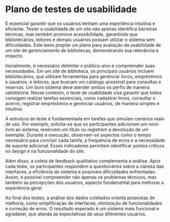 # Plano de testes de usabilidade

É essencial garantir que os usuários tenham uma experiência intuitiva e eficiente. Testar a usabilidade de um site não apenas identifica barreiras técnicas, mas também promove acessibilidade, garantindo que bibliotecários, leitores e demais usuários possam utilizar o sistema sem dificuldades. Este texto propõe um plano para avaliação da usabilidade de um site de gerenciamento de bibliotecas, demonstrando sua relevância e impacto.

Inicialmente, é necessário delimitar o público-alvo e compreender suas necessidades. Em um site de biblioteca, os principais usuários incluem bibliotecários, que utilizam ferramentas para gerenciar livros, empréstimos e usuários, e leitores, que buscam um catálogo acessível para consultas e reservas. Um bom sistema deve atender ambos os perfis de maneira satisfatória. Nesse contexto, o teste de usabilidade visa garantir que todos consigam realizar tarefas essenciais, como cadastrar livros, consultar o acervo, registrar empréstimos e gerenciar usuários, de maneira simples e intuitiva.

A estrutura do teste é fundamentada em tarefas que simulam cenários reais de uso. Por exemplo, solicita-se que os participantes adicionem um novo livro ao sistema, reservem um título ou registrem a devolução de um exemplar. Durante a execução, observam-se aspectos como o tempo necessário para concluir cada tarefa, a frequência de erros e a necessidade de suporte adicional. Esses indicadores permitem identificar pontos críticos no design e na funcionalidade do site.

Além disso, a coleta de feedback qualitativo complementa a análise. Após cada teste, os participantes respondem a questionários sobre a clareza das interfaces, a eficiência do sistema e possíveis dificuldades enfrentadas. Assim, é possível compreender não apenas os problemas técnicos, mas também as percepções dos usuários, aspecto fundamental para melhorar a experiência geral.

Ao final dos testes, a análise dos dados coletados orienta propostas de melhoria, como simplificação de interfaces, otimização de funcionalidades e correção de erros. O resultado esperado é um sistema mais funcional e agradável, que atenda às expectativas de seus diferentes usuários.
